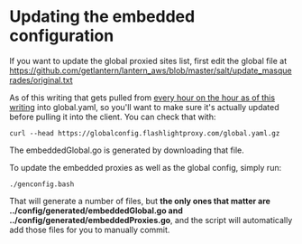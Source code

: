 # Updating the embedded configuration

If you want to update the global proxied sites list, first edit the global file at
https://github.com/getlantern/lantern_aws/blob/master/salt/update_masquerades/original.txt

As of this writing that gets pulled from [every hour on the hour as of this writing](https://github.com/getlantern/lantern_aws/blob/master/salt/update_masquerades/init.sls#L48) into global.yaml, so you'll want to make sure it's actually updated before pulling it into the client. You can check that with:

`curl --head https://globalconfig.flashlightproxy.com/global.yaml.gz`

The embeddedGlobal.go is generated by downloading that file.

To update the embedded proxies as well as the global config, simply run:

```
./genconfig.bash
```

That will generate a number of files, but **the only ones that matter are ../config/generated/embeddedGlobal.go and ../config/generated/embeddedProxies.go**, and the script will automatically add those files for you to manually commit.
